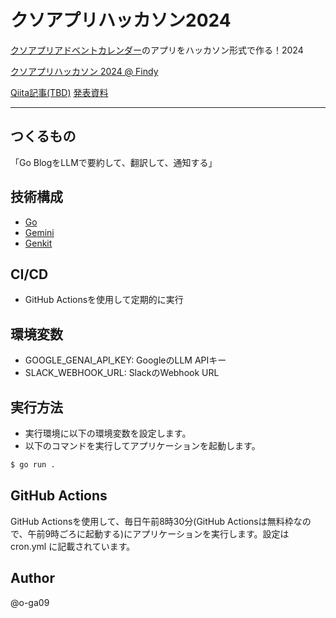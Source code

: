 # クソアプリハッカソン2024

[クソアプリアドベントカレンダー](https://qiita.com/advent-calendar/2024/kuso-app)のアプリをハッカソン形式で作る！2024


[クソアプリハッカソン 2024 @ Findy](https://kuso-app.connpass.com/event/336557/)

[Qiita記事(TBD)](https://qiita.com/o-ga)
[発表資料](https://docs.google.com/presentation/d/12SoPi9srlx3E_gwxCvr6YAPmIsZPNJK8nYJ-H7tyOjw/edit?usp=sharing)

---

## つくるもの

「Go BlogをLLMで要約して、翻訳して、通知する」

## 技術構成

- [Go](https://go.dev/)
- [Gemini](https://gemini.google.com/)
- [Genkit](https://firebase.google.com/products/genkit?hl=ja)

## CI/CD

- GitHub Actionsを使用して定期的に実行

## 環境変数

- GOOGLE_GENAI_API_KEY: GoogleのLLM APIキー
- SLACK_WEBHOOK_URL: SlackのWebhook URL

## 実行方法
- 実行環境に以下の環境変数を設定します。
- 以下のコマンドを実行してアプリケーションを起動します。
  
```bash
$ go run .
```

## GitHub Actions

GitHub Actionsを使用して、毎日午前8時30分(GitHub Actionsは無料枠なので、午前9時ごろに起動する)にアプリケーションを実行します。設定は cron.yml に記載されています。

## Author

@o-ga09
